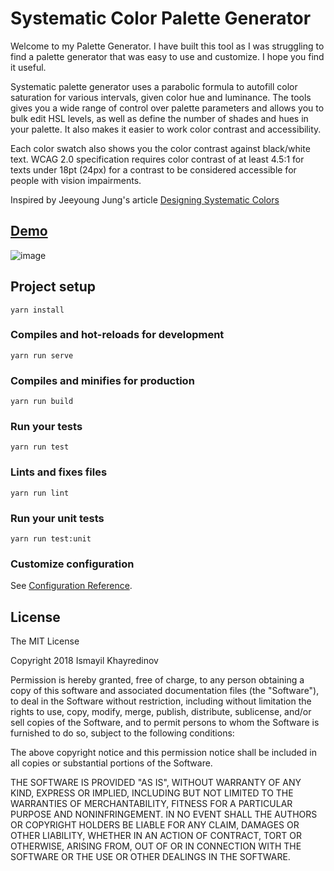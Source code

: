 # Systematic Color Palette Generator

Welcome to my Palette Generator. I have built this tool as I was struggling to find a palette generator that was easy to use and customize. I hope you find it useful.
          
Systematic palette generator uses a parabolic formula to autofill color saturation for various intervals, given color hue and luminance. The tools gives you a wide range of control over palette parameters and allows you to bulk edit HSL levels, as well as define the number of shades and hues in your palette. It also makes it easier to work color contrast and accessibility.

Each color swatch also shows you the color contrast against black/white text. WCAG 2.0 specification requires color contrast of at least 4.5:1 for texts under 18pt (24px) for a contrast to be considered accessible for people with vision impairments.
          
Inspired by Jeeyoung Jung's article [Designing Systematic Colors](https://uxplanet.org/designing-systematic-colors-b5d2605b15c)

## [Demo](https://hypejunction.github.io/color-wizard/)

![image](https://github.com/hypeJunction/color-wizard/blob/master/public/color-wizard.png)

## Project setup
```
yarn install
```

### Compiles and hot-reloads for development
```
yarn run serve
```

### Compiles and minifies for production
```
yarn run build
```

### Run your tests
```
yarn run test
```

### Lints and fixes files
```
yarn run lint
```

### Run your unit tests
```
yarn run test:unit
```

### Customize configuration
See [Configuration Reference](https://cli.vuejs.org/config/).


## License

The MIT License

Copyright 2018 Ismayil Khayredinov

Permission is hereby granted, free of charge, to any person obtaining a copy of this software and associated documentation files (the "Software"), to deal in the Software without restriction, including without limitation the rights to use, copy, modify, merge, publish, distribute, sublicense, and/or sell copies of the Software, and to permit persons to whom the Software is furnished to do so, subject to the following conditions:

The above copyright notice and this permission notice shall be included in all copies or substantial portions of the Software.

THE SOFTWARE IS PROVIDED "AS IS", WITHOUT WARRANTY OF ANY KIND, EXPRESS OR IMPLIED, INCLUDING BUT NOT LIMITED TO THE WARRANTIES OF MERCHANTABILITY, FITNESS FOR A PARTICULAR PURPOSE AND NONINFRINGEMENT. IN NO EVENT SHALL THE AUTHORS OR COPYRIGHT HOLDERS BE LIABLE FOR ANY CLAIM, DAMAGES OR OTHER LIABILITY, WHETHER IN AN ACTION OF CONTRACT, TORT OR OTHERWISE, ARISING FROM, OUT OF OR IN CONNECTION WITH THE SOFTWARE OR THE USE OR OTHER DEALINGS IN THE SOFTWARE.
